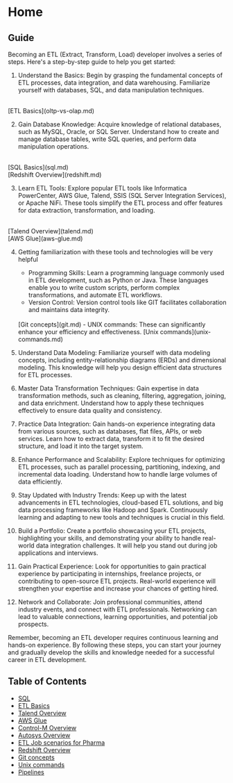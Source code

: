 # Home
## Guide
Becoming an ETL (Extract, Transform, Load) developer involves a series of steps. Here's a step-by-step guide to help you get started:

1. Understand the Basics: Begin by grasping the fundamental concepts of ETL processes, data integration, and data warehousing. Familiarize yourself with databases, SQL, and data manipulation techniques.
 <br />
 [ETL Basics](oltp-vs-olap.md)


2. Gain Database Knowledge: Acquire knowledge of relational databases, such as MySQL, Oracle, or SQL Server. Understand how to create and manage database tables, write SQL queries, and perform data manipulation operations.
 <br />
 [SQL Basics](sql.md)
 <br />
 [Redshift Overview](redshift.md)

3. Learn ETL Tools: Explore popular ETL tools like Informatica PowerCenter, AWS Glue, Talend, SSIS (SQL Server Integration Services), or Apache NiFi. These tools simplify the ETL process and offer features for data extraction, transformation, and loading.
 <br /> 
 [Talend Overview](talend.md)
 <br />
 [AWS Glue](aws-glue.md) 

4. Getting familiarization with these tools and technologies will be very helpful
	- Programming Skills: Learn a programming language commonly used in ETL development, such as Python or Java. 
	These languages enable you to write custom scripts, perform complex transformations, and automate ETL workflows. 
	- Version Control: Version control tools like GIT facilitates collaboration and maintains data integrity.
	<br />
	 [Git concepts](git.md) 
	- UNIX commands: These can significantly enhance your efficiency and effectiveness. [Unix commands](unix-commands.md)


5. Understand Data Modeling: Familiarize yourself with data modeling concepts, including entity-relationship diagrams (ERDs) and dimensional modeling. This knowledge will help you design efficient data structures for ETL processes.

6. Master Data Transformation Techniques: Gain expertise in data transformation methods, such as cleaning, filtering, aggregation, joining, and data enrichment. Understand how to apply these techniques effectively to ensure data quality and consistency.

7. Practice Data Integration: Gain hands-on experience integrating data from various sources, such as databases, flat files, APIs, or web services. Learn how to extract data, transform it to fit the desired structure, and load it into the target system.

8. Enhance Performance and Scalability: Explore techniques for optimizing ETL processes, such as parallel processing, partitioning, indexing, and incremental data loading. Understand how to handle large volumes of data efficiently.

9. Stay Updated with Industry Trends: Keep up with the latest advancements in ETL technologies, cloud-based ETL solutions, and big data processing frameworks like Hadoop and Spark. Continuously learning and adapting to new tools and techniques is crucial in this field.

10. Build a Portfolio: Create a portfolio showcasing your ETL projects, highlighting your skills, and demonstrating your ability to handle real-world data integration challenges. It will help you stand out during job applications and interviews.

11. Gain Practical Experience: Look for opportunities to gain practical experience by participating in internships, freelance projects, or contributing to open-source ETL projects. Real-world experience will strengthen your expertise and increase your chances of getting hired.

12. Network and Collaborate: Join professional communities, attend industry events, and connect with ETL professionals. Networking can lead to valuable connections, learning opportunities, and potential job prospects.

Remember, becoming an ETL developer requires continuous learning and hands-on experience. By following these steps, you can start your journey and gradually develop the skills and knowledge needed for a successful career in ETL development.

## Table of Contents
- [SQL](sql.md)
- [ETL Basics](oltp-vs-olap.md)
- [Talend Overview](talend.md)
- [AWS Glue](aws-glue.md)
- [Control-M Overview](control-m.md)
- [Autosys Overview](autosys.md)
- [ETL Job scenarios for Pharma](job-scenarios-pharma.md)
- [Redshift Overview](redshift.md)
- [Git concepts](git.md)
- [Unix commands](unix-commands.md)
- [Pipelines](pipelines.md)
